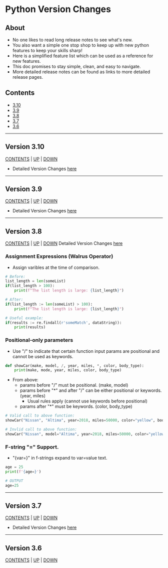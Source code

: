 # Python Version Changes
## About
* No one likes to read long release notes to see what's new. 
* You also want a simple one stop shop to keep up with new python features to 
keep your skills sharp!
* Here is a simplified feature list which can be used as a reference for new features. 
* This doc promises to stay simple, clean, and easy to navigate. 
* More detailed release notes can be found as links to more detailed release pages.

## Contents
* [3.10](#version-3.10)
* [3.9](#version-3.9)
* [3.8](#version-3.8)
* [3.7](#version-3.7)
* [3.6](#version-3.6)

---

## Version 3.10
[CONTENTS](#Contents) | [UP]() | [DOWN](#version-3.9)
* Detailed Version Changes [here]()

---

## Version 3.9
[CONTENTS](#Contents) | [UP](#version-3.10) | [DOWN](#version-3.8)
* Detailed Version Changes [here]()

---

## Version 3.8
[CONTENTS](#Contents) | [UP](#version-3.9) | [DOWN](#version-3.7)
Detailed Version Changes [here](https://docs.python.org/3/whatsnew/3.8.html)
### **Assignment Expressions (Walrus Operator)**
* Assign varibles at the time of comparison. 
```python
# Before: 
list_length = len(someList)
if(list_length > 100):
    print(f"The list length is large: {list_length}")

# After:
if(list_length := len(someList) > 100):
    print(f"The list length is large: {list_length}")

# Useful example:
if(results := re.findall(r'someMatch', dataString)):
    print(results)
```

### **Positional-only parameters**
* Use "/" to indicate that certain function input params are positional and cannot be 
used as keywords. 
```python
def showCar(make, model, /, year, miles, *, color, body_type):
    print(make, mode, year, miles, color, body_type)
```
* From above: 
    * params before "/" must be positional. (make, model)
    * params before "*" and after "/" can be either positional or keywords. (year, miles)
        * Usual rules apply (cannot use keywords before positional)
    * params after "*" must be keywords. (color, body_type)
```python
# Valid call to above function: 
showCar("Nissan", "Altima", year=2018, miles=50000, color="yellow", body_type='sedan')

# Invlid call to above function: 
showCar("Nissan", model="Altima", year=2018, miles=50000, color="yellow", body_type='sedan')
```


### **F-string "=" Support.**
* "{var=}" in f-strings expand to var=value text. 
```python
age = 25
print(f'{age=}')

# OUTPUT
age=25
```


---

## Version 3.7
[CONTENTS](#Contents) | [UP](#version-3.8) | [DOWN](#version-3.6)
* Detailed Version Changes [here]()

---

## Version 3.6
[CONTENTS](#Contents) | [UP](#version-3.7) | [DOWN]()